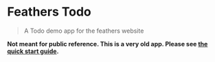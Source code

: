 # Feathers Todo

> A Todo demo app for the feathers website

**Not meant for public reference. This is a very old app. Please see [the quick start guide](http://feathersjs.com/quick-start/).**
